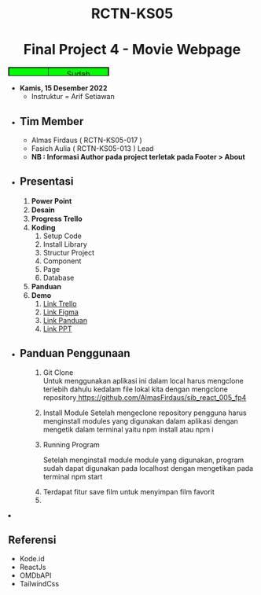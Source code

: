 <h1 align="center">RCTN-KS05</h1>
<h1 align="center">Final Project 4 - Movie Webpage</h1>
<table style="height: 18px; width: 40.6406%; border-collapse: collapse; border-style: solid; border-color: #000000; background-color: #00ff00;" border="1">
<tbody>
<tr style="height: 18px;">
<td style="width: 10.2409%; height: 18px; text-align: center;">Status</td>
<td style="width: 17.6138%; height: 18px; text-align: center;">Sudah Mentoring</td>
</tr>
</tbody>
</table>
<ul>
<li><strong>Kamis, 15 Desember 2022</strong>
<ul>
<li>Instruktur = Arif Setiawan</li>
</ul>
</li>
</ul>
<ul>
<li>
<h2><strong>Tim Member</strong></h2>
<ul>
<li>Almas Firdaus ( RCTN-KS05-017 )</li>
<li>Fasich Aulia ( RCTN-KS05-013 ) Lead</li>
<li><strong>NB : Informasi Author pada project terletak pada Footer &gt; About</strong></li>
</ul>
</li>
<li>
<h2><strong>Presentasi</strong></h2>
<ol>
<li><strong>Power Point&nbsp;<img src="https://cdn.pixabay.com/photo/2017/03/28/01/46/check-mark-2180770_1280.png" alt="" width="15" height="15" /></strong></li>
<li><strong>Desain <img src="https://cdn.pixabay.com/photo/2017/03/28/01/46/check-mark-2180770_1280.png" alt="" width="15" height="15" /></strong></li>
<li><strong>Progress Trello <img src="https://cdn.pixabay.com/photo/2017/03/28/01/46/check-mark-2180770_1280.png" alt="" width="15" height="15" /></strong></li>
<li><strong>Koding <img src="https://cdn.pixabay.com/photo/2017/03/28/01/46/check-mark-2180770_1280.png" alt="" width="15" height="15" /></strong>
<ol>
<li>Setup Code</li>
<li>Install Library</li>
<li>Structur Project</li>
<li>Component</li>
<li>Page</li>
<li>Database</li>
</ol>
</li>
<li><strong>Panduan <img src="https://cdn.pixabay.com/photo/2017/03/28/01/46/check-mark-2180770_1280.png" alt="" width="15" height="15" /></strong></li>
<li><strong>Demo <img src="https://cdn.pixabay.com/photo/2017/03/28/01/46/check-mark-2180770_1280.png" alt="" width="15" height="15" /></strong>
<ol>
<li><a href="https://trello.com/b/GbptzXdd/project-kelompok-7-rctn-ks05" target="_blank" rel="noreferrer noopener">Link Trello</a></li>
<li><a href="https://www.figma.com/file/0d9obmOnduzyf8rfrjpn2Q/Final-Project-4?node-id=2%3A6&t=YCHT2RU8gURFHdwU-1" target="_blank" rel="noreferrer noopener">Link Figma</a></li>
<li><a href="https://drive.google.com/file/d/178l6WvJkjo8qGK4rsJT8tLRgKFQwF_W4/view?usp=share_link" target="_blank" rel="noreferrer noopener">Link Panduan</a></li>
<li><a href="https://docs.google.com/presentation/d/1Ut2PVp1X-6WVJt9Rh_8mEUF3mlRlyst2/edit?usp=share_link&ouid=101891266544378704929&rtpof=true&sd=true" target="_blank" rel="noreferrer noopener">Link PPT</a></li>
</ol>
</li>
</ol>
</li>
<li>
<h2><strong>Panduan Penggunaan</strong></h2>
<ol>
<li style="list-style-type: none;">
<ol>
<li>
<p>Git Clone<br />Untuk menggunakan aplikasi ini dalam local harus mengclone terlebih dahulu kedalam file lokal kita dengan mengclone repository<a href="https://github.com/AlmasFirdaus/sib_react_005_fp4"> https://github.com/AlmasFirdaus/sib_react_005_fp4 </a></p>
</li>
<li>
<p>Install Module Setelah mengeclone repository pengguna harus menginstall modules yang digunakan dalam aplikasi dengan mengetik dalam terminal yaitu npm install atau npm i&nbsp;</p>
</li>
<li>Running Program<br />
<p>Setelah menginstall module module yang digunakan, program sudah dapat digunakan pada localhost dengan mengetikan pada terminal npm start</p>
</li>
<li>Terdapat fitur save film untuk menyimpan film favorit</li>
<li>&nbsp;</li>
</ul>
</li>
</ol>
</li>
</ol>
</li>
<li>
<h2><strong>Referensi</strong></h2>
<ul>
<li>Kode.id</li>
<li>ReactJs</li>
<li>OMDbAPI</li>
<li>TailwindCss</li>
</ul>
</li>
</ul>
